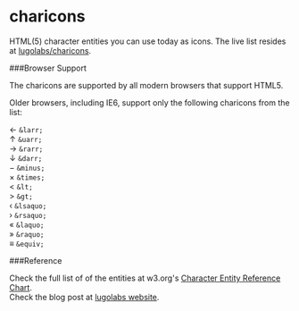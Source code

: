 charicons
=========

HTML(5) character entities you can use today as icons. The live list resides at [lugolabs/charicons](http://lugolabs.com/charicons).

###Browser Support

The charicons are supported by all modern browsers that support HTML5.

Older browsers, including IE6, support only the following charicons from the list:

&larr; `&larr;`  
&uarr; `&uarr;`  
&rarr; `&rarr;`  
&darr; `&darr;`  
&minus; `&minus;`  
&times; `&times;`  
&lt; `&lt;`  
&gt; `&gt;`  
&lsaquo; `&lsaquo;`  
&rsaquo; `&rsaquo;`  
&laquo; `&laquo;`  
&raquo; `&raquo;`  
&equiv; `&equiv;`  


###Reference

Check the full list of of the entities at w3.org's [Character Entity Reference Chart](http://dev.w3.org/html5/html-author/charref).  
Check the blog post at [lugolabs website](http://lugolabs.com/blog/2013/12/03/charicons-html5-character-entities-you-can-use-as-icons).